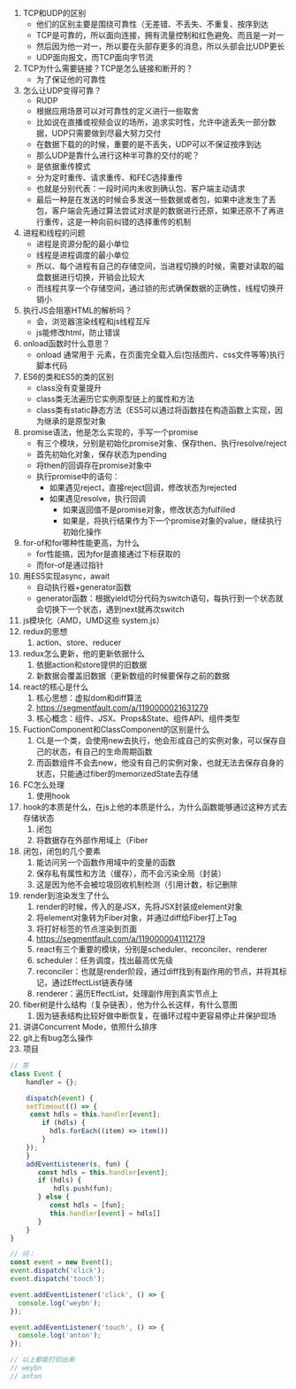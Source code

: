 1. TCP和UDP的区别
   - 他们的区别主要是围绕可靠性（无差错、不丢失、不重复、按序到达
   - TCP是可靠的，所以面向连接，拥有流量控制和红色避免、而且是一对一
   - 然后因为他一对一，所以要在头部存更多的消息，所以头部会比UDP更长
   - UDP面向报文，而TCP面向字节流
2. TCP为什么需要链接？TCP是怎么链接和断开的？
   - 为了保证他的可靠性
3. 怎么让UDP变得可靠？
   - RUDP
   - 根据应用场景可以对可靠性的定义进行一些取舍
   - 比如说在直播或视频会议的场所，追求实时性，允许中途丢失一部分数据，UDP只需要做到尽最大努力交付
   - 在数据下载的的时候，重要的是不丢失，UDP可以不保证按序到达
   - 那么UDP是靠什么进行这种半可靠的交付的呢？
   - 是依据重传模式
   - 分为定时重传、请求重传、和FEC选择重传
   - 也就是分别代表：一段时间内未收到确认包、客户端主动请求
   - 最后一种是在发送的时候会多发送一些数据或者包，如果中途发生了丢包，客户端会先通过算法尝试对求是的数据进行还原，如果还原不了再进行重传，这是一种向前纠错的选择重传的机制
4. 进程和线程的问题
   - 进程是资源分配的最小单位
   - 线程是进程调度的最小单位
   - 所以、每个进程有自己的存储空间，当进程切换的时候，需要对读取的磁盘数据进行切换，开销会比较大
   - 而线程共享一个存储空间，通过锁的形式确保数据的正确性，线程切换开销小
5. 执行JS会阻塞HTML的解析吗？
   - 会，浏览器渲染线程和js线程互斥
   - js能修改html，防止错误
6. onload函数时什么意思？
   - onload 通常用于 <body> 元素，在页面完全载入后(包括图片、css文件等等)执行脚本代码
7. ES6的类和ES5的类的区别
   - class没有变量提升
   - class类无法遍历它实例原型链上的属性和方法
   - class类有static静态方法（ES5可以通过将函数挂在构造函数上实现，因为继承的是原型对象
8. promise语法，他是怎么实现的，手写一个promise
   - 有三个模块，分别是初始化promise对象、保存then、执行resolve/reject
   - 首先初始化对象，保存状态为pending
   - 将then的回调存在promise对象中
   - 执行promise中的语句：
     - 如果遇见reject，直接reject回调，修改状态为rejected
     - 如果遇见resolve，执行回调
       - 如果返回值不是promise对象，修改状态为fulfilled
       - 如果是，将执行结果作为下一个promise对象的value，继续执行初始化操作
9. for-of和for哪种性能更高，为什么
   - for性能搞，因为for是直接通过下标获取的
   - 而for-of是通过指针
10. 用ES5实现async，await
    - 自动执行器+generator函数
    - generator函数：根据yield切分代码为switch语句，每执行到一个状态就会切换下一个状态，遇到next就再次switch
11. js模块化（AMD，UMD这些 system.js）
12. redux的思想
    1. action、store、reducer
13. redux怎么更新，他的更新依据什么
    1. 依据action和store提供的旧数据
    2. 新数据会覆盖旧数据（更新数组的时候要保存之前的数据
14. react的核心是什么
    1. 核心思想：虚拟dom和diff算法
    2. https://segmentfault.com/a/1190000021631279
    3. 核心概念：组件、JSX、Props&State、组件API、组件类型
15. FuctionComponent和ClassComponent的区别是什么
    1. CL是一个类，会使用new去执行，他会形成自己的实例对象，可以保存自己的状态，有自己的生命周期函数
    2. 而函数组件不会去new，他没有自己的实例对象，也就无法去保存自身的状态，只能通过fiber的memorizedState去存储
16. FC怎么处理
    1. 使用hook
17. hook的本质是什么，在js上他的本质是什么，为什么函数能够通过这种方式去存储状态
    1. 闭包
    2. 将数据存在外部作用域上（Fiber
18. 闭包，闭包的几个要素
    1. 能访问另一个函数作用域中的变量的函数
    2. 保存私有属性和方法（缓存），而不会污染全局（封装）
    3. 这是因为他不会被垃圾回收机制检测（引用计数，标记删除
19. render到渲染发生了什么
    1. render的时候，传入的是JSX，先将JSX封装成element对象
    2. 将element对象转为Fiber对象，并通过diff给Fiber打上Tag
    3. 将打好标签的节点渲染到页面
    4. https://segmentfault.com/a/1190000041112179
    5. react有三个重要的模块，分别是scheduler、reconciler、renderer
    6. scheduler：任务调度，找出最高优先级
    7. reconciler：也就是render阶段，通过diff找到有副作用的节点，并将其标记，通过EffectList链表存储
    8. renderer：遍历EffectList，处理副作用到真实节点上
20. fiber树是什么结构（复杂链表），他为什么长这样，有什么意图
    1. 因为链表结构比较好做中断恢复，在循环过程中更容易停止并保护现场
21. 讲讲Concurrent Mode，依照什么排序
22. git上有bug怎么操作
23. 项目





















```js
// 答
class Event {
    handler = {};

    dispatch(event) {
    setTimeout(() => {
     const hdls = this.handler[event];
        if (hdls) {
          hdls.forEach((item) => item())
        }
    });       
    }
    addEventListener(s, fun) {
       const hdls = this.handler[event];
       if (hdls) {
           hdls.push(fun);
       } else {
          const hdls = [fun];
          this.handler[event] = hdls[]
       }
    }
}

// 问：
const event = new Event();
event.dispatch('click');
event.dispatch('touch');

event.addEventListener('click', () => {
  console.log('weybn');
});

event.addEventListener('touch', () => {
  console.log('anton');
});

// 以上都能打印出来
// weybn
// anton
```

